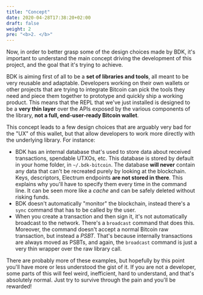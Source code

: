 ```yaml
---
title: "Concept"
date: 2020-04-28T17:38:20+02:00
draft: false
weight: 2
pre: "<b>2. </b>"
---
```


Now, in order to better grasp some of the design choices made by BDK, it's important to understand the main concept driving the development of this project, and the goal that it's trying to
achieve.

BDK is aiming first of all to be a **set of libraries and tools**, all meant to be very reusable and adaptable. Developers working on their own wallets or other projects that are trying to integrate
Bitcoin can pick the tools they need and piece them together to prototype and quickly ship a working product. This means that the REPL that we've just installed is designed to be a **very thin layer** over the
APIs exposed by the various components of the library, **not a full, end-user-ready Bitcoin wallet**.

This concept leads to a few design choices that are arguably very bad for the "UX" of this wallet, but that allow developers to work more directly with the underlying library. For instance:

* BDK has an internal database that's used to store data about received transactions, spendable UTXOs, etc. This database is stored by default in your home folder, in `~/.bdk-bitcoin`. The database
  **will never** contain any data that can't be recreated purely by looking at the blockchain. Keys, descriptors, Electrum endpoints **are not stored in there**. This explains why you'll have to specify them every
  time in the command line. It can be seen more like a *cache* and can be safely deleted without risking funds.
* BDK doesn't automatically "monitor" the blockchain, instead there's a `sync` command that has to be called by the user.
* When you create a transaction and then sign it, it's not automatically broadcast to the network. There's a `broadcast` command that does this. Moreover, the command doesn't accept a normal Bitcoin raw transaction,
  but instead a *PSBT*. That's because internally transactions are always moved as PSBTs, and again, the `broadcast` command is just a very thin wrapper over the raw library call.

There are probably more of these examples, but hopefully by this point you'll have more or less understood the gist of it. If you are not a developer, some parts of this will feel weird, inefficient, hard
to understand, and that's absolutely normal. Just try to survive through the pain and you'll be rewarded!
